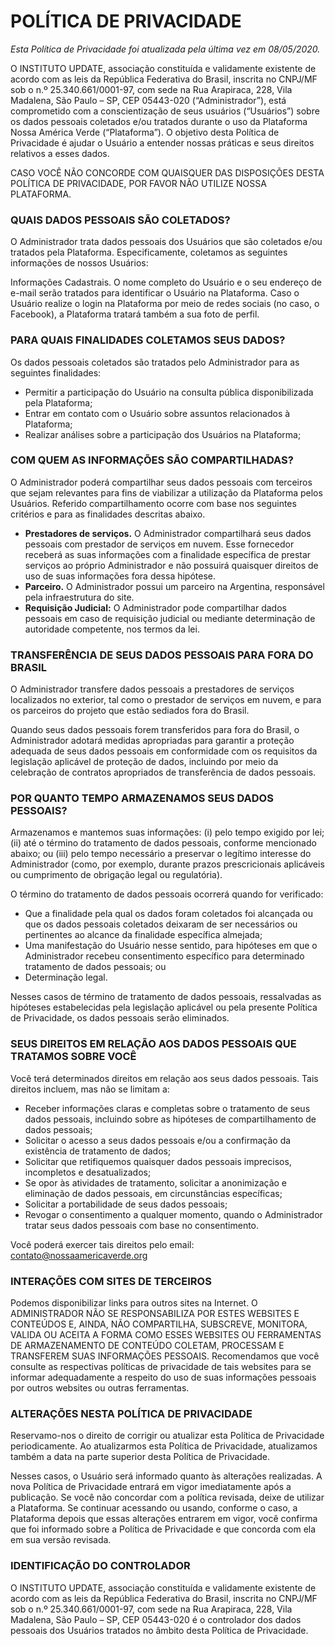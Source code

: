 #  POLÍTICA DE PRIVACIDADE
_Esta Política de Privacidade foi atualizada pela última vez em 08/05/2020._

O INSTITUTO UPDATE, associação constituída e validamente existente de acordo com as leis da República Federativa do Brasil, inscrita no CNPJ/MF sob o n.º 25.340.661/0001-97, com sede na Rua Arapiraca, 228, Vila Madalena, São Paulo – SP, CEP 05443-020 (“Administrador”), está comprometido com a conscientização de seus usuários (“Usuários”) sobre os dados pessoais coletados e/ou tratados durante o uso da Plataforma Nossa América Verde  (“Plataforma”). O objetivo desta Política de Privacidade é ajudar o Usuário a entender nossas práticas e seus direitos relativos a esses dados.  

CASO VOCÊ NÃO CONCORDE COM QUAISQUER DAS DISPOSIÇÕES DESTA POLÍTICA DE PRIVACIDADE, POR FAVOR NÃO UTILIZE NOSSA PLATAFORMA.

### QUAIS DADOS PESSOAIS SÃO COLETADOS?
O Administrador trata dados pessoais dos Usuários que são coletados e/ou tratados pela Plataforma. Especificamente, coletamos as seguintes informações de nossos Usuários:

Informações Cadastrais. O nome completo do Usuário e o seu endereço de e-mail serão tratados para identificar o Usuário na Plataforma. Caso o Usuário realize o login na Plataforma por meio de redes sociais (no caso, o Facebook), a Plataforma tratará também a sua foto de perfil.

### PARA QUAIS FINALIDADES COLETAMOS SEUS DADOS?
Os dados pessoais coletados são tratados pelo Administrador para as seguintes finalidades:
- Permitir a participação do Usuário na consulta pública disponibilizada pela Plataforma;
- Entrar em contato com o Usuário sobre assuntos relacionados à Plataforma;
- Realizar análises sobre a participação dos Usuários na Plataforma;

### COM QUEM AS INFORMAÇÕES SÃO COMPARTILHADAS?
O Administrador poderá compartilhar seus dados pessoais com terceiros que sejam relevantes para fins de viabilizar a utilização da Plataforma pelos Usuários. Referido compartilhamento ocorre com base nos seguintes critérios e para as finalidades descritas abaixo.
- __Prestadores de serviços.__ O Administrador compartilhará seus dados pessoais com prestador de serviços em nuvem. Esse fornecedor receberá as suas informações com a finalidade específica de prestar serviços ao próprio Administrador e não possuirá quaisquer direitos de uso de suas informações fora dessa hipótese.
- __Parceiro.__ O Administrador possui um parceiro na Argentina, responsável pela infraestrutura do site.
- __Requisição Judicial:__ O Administrador pode compartilhar dados pessoais em caso de requisição judicial ou mediante determinação de autoridade competente, nos termos da lei.

### TRANSFERÊNCIA DE SEUS DADOS PESSOAIS PARA FORA DO BRASIL
O Administrador transfere dados pessoais a prestadores de serviços localizados no exterior, tal como o prestador de serviços em nuvem, e para os parceiros do projeto que estão sediados fora do Brasil.

Quando seus dados pessoais forem transferidos para fora do Brasil, o Administrador adotará medidas apropriadas para garantir a proteção adequada de seus dados pessoais em conformidade com os requisitos da legislação aplicável de proteção de dados, incluindo por meio da celebração de contratos apropriados de transferência de dados pessoais.

### POR QUANTO TEMPO ARMAZENAMOS SEUS DADOS PESSOAIS?
Armazenamos e mantemos suas informações: (i) pelo tempo exigido por lei; (ii) até o término do tratamento de dados pessoais, conforme mencionado abaixo; ou (iii) pelo tempo necessário a preservar o legítimo interesse do Administrador (como, por exemplo, durante prazos prescricionais aplicáveis ou cumprimento de obrigação legal ou regulatória).

O término do tratamento de dados pessoais ocorrerá quando for verificado:
- Que a finalidade pela qual os dados foram coletados foi alcançada ou que os dados pessoais coletados deixaram de ser necessários ou pertinentes ao alcance da finalidade específica almejada;
- Uma manifestação do Usuário nesse sentido, para hipóteses em que o Administrador recebeu consentimento específico para determinado tratamento de dados pessoais; ou
- Determinação legal.

Nesses casos de término de tratamento de dados pessoais, ressalvadas as hipóteses estabelecidas pela legislação aplicável ou pela presente Política de Privacidade, os dados pessoais serão eliminados.

### SEUS DIREITOS EM RELAÇÃO AOS DADOS PESSOAIS QUE TRATAMOS SOBRE VOCÊ
Você terá determinados direitos em relação aos seus dados pessoais. Tais direitos incluem, mas não se limitam a:
- Receber informações claras e completas sobre o tratamento de seus dados pessoais, incluindo sobre as hipóteses de compartilhamento de dados pessoais;
- Solicitar o acesso a seus dados pessoais e/ou a confirmação da existência de tratamento de dados;
- Solicitar que retifiquemos quaisquer dados pessoais imprecisos, incompletos e desatualizados;
- Se opor às atividades de tratamento, solicitar a anonimização e eliminação de dados pessoais, em circunstâncias específicas;
- Solicitar a portabilidade de seus dados pessoais;
- Revogar o consentimento a qualquer momento, quando o Administrador tratar seus dados pessoais com base no consentimento.

Você poderá exercer tais direitos pelo email: [contato@nossaamericaverde.org](contato@nossaamericaverde.org)

### INTERAÇÕES COM SITES DE TERCEIROS
Podemos disponibilizar links para outros sites na Internet. O ADMINISTRADOR NÃO SE RESPONSABILIZA POR ESTES WEBSITES E CONTEÚDOS E, AINDA, NÃO COMPARTILHA, SUBSCREVE, MONITORA, VALIDA OU ACEITA A FORMA COMO ESSES WEBSITES OU FERRAMENTAS DE ARMAZENAMENTO DE CONTEÚDO COLETAM, PROCESSAM E TRANSFEREM SUAS INFORMAÇÕES PESSOAIS. Recomendamos que você consulte as respectivas políticas de privacidade de tais websites para se informar adequadamente a respeito do uso de suas informações pessoais por outros websites ou outras ferramentas.

### ALTERAÇÕES NESTA POLÍTICA DE PRIVACIDADE
Reservamo-nos o direito de corrigir ou atualizar esta Política de Privacidade periodicamente. Ao atualizarmos esta Política de Privacidade, atualizamos também a data na parte superior desta Política de Privacidade.

Nesses casos, o Usuário será informado quanto às alterações realizadas. A nova Política de Privacidade entrará em vigor imediatamente após a publicação. Se você não concordar com a política revisada, deixe de utilizar a Plataforma. Se continuar acessando ou usando, conforme o caso, a Plataforma depois que essas alterações entrarem em vigor, você confirma que foi informado sobre a Política de Privacidade e que concorda com ela em sua versão revisada.

### IDENTIFICAÇÃO DO CONTROLADOR
O INSTITUTO UPDATE, associação constituída e validamente existente de acordo com as leis da República Federativa do Brasil, inscrita no CNPJ/MF sob o n.º 25.340.661/0001-97, com sede na Rua Arapiraca, 228, Vila Madalena, São Paulo – SP, CEP 05443-020 é o controlador dos dados pessoais dos Usuários tratados no âmbito desta Política de Privacidade.

